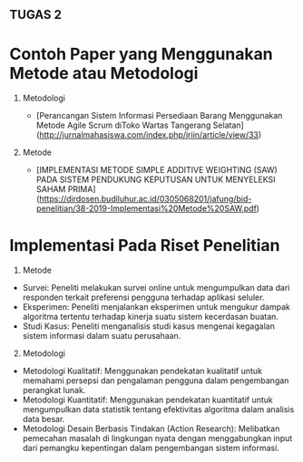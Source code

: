 ## TUGAS 2

# Contoh Paper yang Menggunakan Metode atau Metodologi
1. Metodologi
    - [Perancangan Sistem Informasi Persediaan Barang Menggunakan Metode Agile Scrum diToko Wartas Tangerang Selatan] (http://jurnalmahasiswa.com/index.php/jriin/article/view/33)

2. Metode
    - [IMPLEMENTASI METODE SIMPLE ADDITIVE WEIGHTING (SAW) PADA SISTEM PENDUKUNG KEPUTUSAN UNTUK MENYELEKSI SAHAM PRIMA] (https://dirdosen.budiluhur.ac.id/0305068201/jafung/bid-penelitian/38-2019-Implementasi%20Metode%20SAW.pdf)
  
# Implementasi Pada Riset Penelitian
1. Metode
  - Survei: Peneliti melakukan survei online untuk mengumpulkan data dari responden terkait preferensi pengguna terhadap aplikasi seluler.
  - Eksperimen: Peneliti menjalankan eksperimen untuk mengukur dampak algoritma tertentu terhadap kinerja suatu sistem kecerdasan buatan.
  - Studi Kasus: Peneliti menganalisis studi kasus mengenai kegagalan sistem informasi dalam suatu perusahaan.
        
2.  Metodologi
  - Metodologi Kualitatif: Menggunakan pendekatan kualitatif untuk memahami persepsi dan pengalaman pengguna dalam pengembangan perangkat lunak.
  - Metodologi Kuantitatif: Menggunakan pendekatan kuantitatif untuk mengumpulkan data statistik tentang efektivitas algoritma dalam analisis data besar.
  - Metodologi Desain Berbasis Tindakan (Action Research): Melibatkan pemecahan masalah di lingkungan nyata dengan menggabungkan input dari pemangku kepentingan dalam pengembangan sistem informasi.

